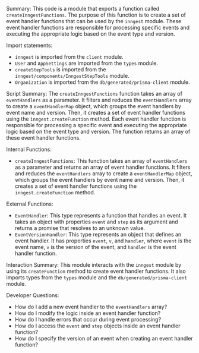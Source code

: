 Summary:
This code is a module that exports a function called `createInngestFunctions`. The purpose of this function is to create a set of event handler functions that can be used by the `inngest` module. These event handler functions are responsible for processing specific events and executing the appropriate logic based on the event type and version.

Import statements:
- `inngest` is imported from the `client` module.
- `User` and `AppSettings` are imported from the `types` module.
- `createStepTools` is imported from the `inngest/components/InngestStepTools` module.
- `Organization` is imported from the `db/generated/prisma-client` module.

Script Summary:
The `createInngestFunctions` function takes an array of `eventHandlers` as a parameter. It filters and reduces the `eventHandlers` array to create a `eventHandlerMap` object, which groups the event handlers by event name and version. Then, it creates a set of event handler functions using the `inngest.createFunction` method. Each event handler function is responsible for processing a specific event and executing the appropriate logic based on the event type and version. The function returns an array of these event handler functions.

Internal Functions:
- `createInngestFunctions`: This function takes an array of `eventHandlers` as a parameter and returns an array of event handler functions. It filters and reduces the `eventHandlers` array to create a `eventHandlerMap` object, which groups the event handlers by event name and version. Then, it creates a set of event handler functions using the `inngest.createFunction` method.

External Functions:
- `EventHandler`: This type represents a function that handles an event. It takes an object with properties `event` and `step` as its argument and returns a promise that resolves to an unknown value.
- `EventVersionHandler`: This type represents an object that defines an event handler. It has properties `event`, `v`, and `handler`, where `event` is the event name, `v` is the version of the event, and `handler` is the event handler function.

Interaction Summary:
This module interacts with the `inngest` module by using its `createFunction` method to create event handler functions. It also imports types from the `types` module and the `db/generated/prisma-client` module.

Developer Questions:
- How do I add a new event handler to the `eventHandlers` array?
- How do I modify the logic inside an event handler function?
- How do I handle errors that occur during event processing?
- How do I access the `event` and `step` objects inside an event handler function?
- How do I specify the version of an event when creating an event handler function?